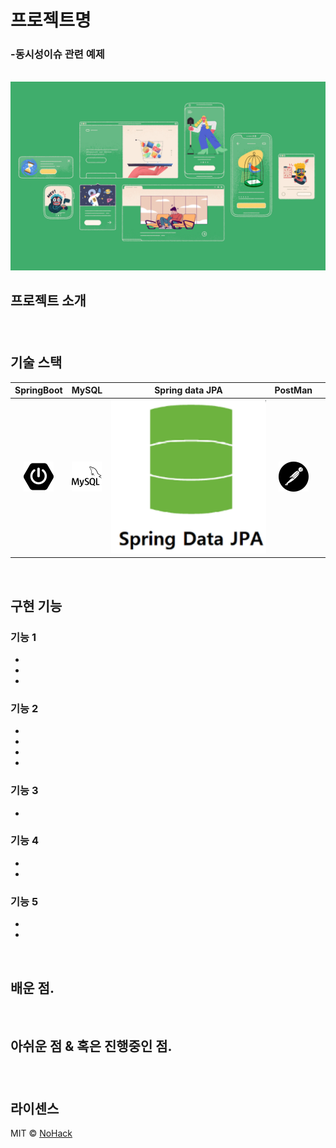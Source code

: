 # 프로젝트명
  ###  -동시성이슈 관련 예제
<p align="center">
  <br>
  <img src="./images/common/logo-sample.jpeg">
  <br>
</p>

## 프로젝트 소개

  ### 


<p align="center">
  
  
</p>

<br>

## 기술 스택

| SpringBoot | MySQL |  Spring data JPA   |  PostMan   |  |
| :--------: | :--------: | :--------: | :--------: | :--------: |
|   ![sb]    |   ![my]    |   ![dj]    |   ![pos]    |       |

<br>

## 구현 기능

### 기능 1 
- 
-  
- 
 
### 기능 2
- 
- 
- 
- 

### 기능 3 
- 

### 기능 4 
- 
- 

### 기능 5 
- 
- 

<br>

## 배운 점.

  
<br>

## 아쉬운 점 & 혹은 진행중인 점.
  ### 
  

<br>

## 라이센스

MIT &copy; [NoHack](mailto:lbjp114@gmail.com)

<!-- Stack Icon Refernces -->

[sb]: /images/stack/springboot.svg
[my]: /images/stack/mysql.svg
[dj]: /images/stack/datajpa.svg
[pos]: /images/stack/postman.svg
[jm]: /images/stack/apachejmeter.svg
